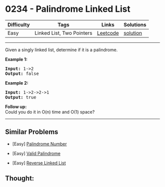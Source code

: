 # 0234 - Palindrome Linked List

Difficulty  | Tags | Links | Solutions
----------- | ---- | ----- | -----
Easy | Linked List, Two Pointers | [Leetcode](https://leetcode.com/problems/palindrome-linked-list) | [solution](https://leetcode.com/problems/palindrome-linked-list/solution/)


-----------

<p>Given a singly linked list, determine if it is a palindrome.</p>

<p><strong>Example 1:</strong></p>

<pre>
<strong>Input:</strong> 1-&gt;2
<strong>Output:</strong> false</pre>

<p><strong>Example 2:</strong></p>

<pre>
<strong>Input:</strong> 1-&gt;2-&gt;2-&gt;1
<strong>Output:</strong> true</pre>

<p><b>Follow up:</b><br />
Could you do it in O(n) time and O(1) space?</p>


-----------


## Similar Problems

- [Easy] [Palindrome Number](palindrome-number)

- [Easy] [Valid Palindrome](valid-palindrome)

- [Easy] [Reverse Linked List](reverse-linked-list)




## Thought:
